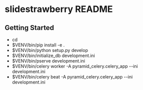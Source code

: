 # slidestrawberry README

## Getting Started
* cd <directory containing this file>
* $VENV/bin/pip install -e .
* $VENV/bin/python setup.py develop
* $VENV/bin/initialize_db development.ini
* $VENV/bin/pserve development.ini
* $VENV/bin/celery worker -A pyramid_celery.celery_app --ini development.ini
* $VENV/bin/celery beat -A pyramid_celery.celery_app --ini development.ini
